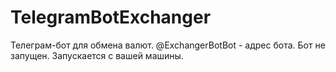 # TelegramBotExchanger
Телеграм-бот для обмена валют.
@ExchangerBotBot - адрес бота.
Бот не запущен. Запускается с вашей машины.
